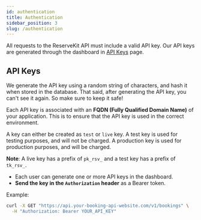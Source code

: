 ```yaml
---
id: authentication
title: Authentication
sidebar_position: 3
slug: /authentication
---
```


All requests to the ReserveKit API must include a valid API key. Our API keys
are generated through the dashboard in [API Keys](https://app.reservekit.io/api-keys) page.

## API Keys

We generate the API key using a random string of characters, and hash it when stored in the database. That
said, after generating the API key, you can't see it again. So make sure to keep it safe!

Each API key is associated with an **FQDN (Fully Qualified Domain Name)** of your application. This is to
ensure that the API key is used in the correct environment.

A key can either be created as `test` or `live` key. A test key is used for testing purposes, and
will not be charged. A production key is used for production purposes, and will be charged.

**Note**: A live key has a prefix of `pk_rsv_` and a test key has a prefix of `tk_rsv_`.

- Each user can generate one or more API keys in the dashboard.
- **Send the key in the `Authorization` header** as a Bearer token.

Example:

```bash
curl -X GET "https://api.your-booking-api-website.com/v1/bookings" \
  -H "Authorization: Bearer YOUR_API_KEY"
```
